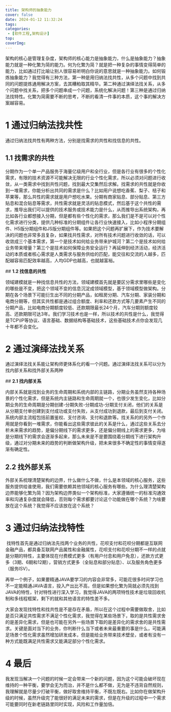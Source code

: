 ```yaml
---
title: 架构师的抽象能力
cover: false
date: 2024-01-12 11:32:24
tags:
categories:
 - [软件工程,架构设计]
top:
coverImg:
---
```

架构的核心是管理复杂度，架构师的核心能力是抽象能力，什么是抽象能力？抽象能力就是一种化繁为简的能力。何为化繁为简？就是把一种复杂的事情变得简单的能力，比如通过打比喻让别人很容易听明白你说的意思就是一种抽象能力。如何锻炼抽象能力？我觉得有三种方法，第一种是用归纳法找共性，从多个问题中找到共同的问题提炼通用解决方案，去其糟粕取其精华。第二种通过演绎法找关系，从多个问题中找关系，把多个问题串成一个问题，系统化解决问题！第三种是通过归纳法找特性。化繁为简需要不断的思考，不断的看清一件事的本质，这个事的解决方案越容易。

# 1 通过归纳法找共性

﻿通过归纳法找共性有两种方法，分别是找需求的共性和找信息的共性。

## ﻿**1.1 找需求的共性**

分期作为一个单一产品服务于海量亿级用户和全行业，但是各行业有很多的个性化需求，有限的技术资源不可能解决无限的行业个性化需求，所以必须对问题进行收敛，从一类需求中找到共性问题，找到最大交集然后求解。找需求的共性就是你收到一堆需求，你能分析出共同的需求是什么？比如用户说想吃香蕉、梨子、桔子和苹果等，那么共性的需求就是用户想吃水果。分期有商家贴息、部分贴息、第三方贴息和混合贴息等需求，共性需求就是灵活的贴息模式，然后基于这个共性的需求，推导出我们可以提供的技术服务或技术能力是什么，从而推导出系统架构，再比如各行业都想接入分期，但是都有些个性化的需求，那么我们是不是可以对个性化需求进行分类，提供几种标准的分期组件让各行业快速接入，比如小程序分期组件、H5版分期组件和JS版分期组件等。如果把这个问题再扩展下，作为技术要解决的问题也非常多且复杂，如果找共性需求，对所有技术问题进行收敛的话，可以收敛成三个基本需求，第一个是技术如何给业务带来护城河？第二个是技术如何给业务带来增量？第三个是技术如何保障业务安全运行？再延伸到经济活动，经济活动的本质或者核心需求是人类需求与服务供给的匹配，能交往和交流的人越多，匹配越容易匹配效率越高，人均GDP也越高，也就越富裕。

﻿## **1.2 找信息的共性**

领域建模就是一种找信息共性的方法，领域建模首先就是要区分需求里哪些是变化的哪些是不变，把这个领域不变的信息沉淀成领域模型，基于领域模型做架构。分期在各个场景下可能衍生出不同的分期产品，如租房分期、汽车分期、家装分期和电商分期等，但其实共性都是通过组合额度、利率和还款方式等几要素产生不同的分期产品，比如电商分期额度较低、还款期限最长24个月，汽车分期则额度较高、还款期限可达3年。我们学习技术也是一样，所以技术的共性是什么，我觉得是TCP\IP等协议、语言基础、数据结构等基础技术，这些基础技术点你会发现几十年都不会变化。


# 2 通过演绎法找关系

通过演绎法找关系能让架构师更体系化的看一个问题。通过演绎法找关系可以分为找内部关系和找外部关系两种

﻿## **2.1 找内部关系**

内部关系就是找到业务的生命周期和系统内部的主链路，分期业务虽然支持各种场景的个性化需求，但是系统内主链路和生命周期就一个，也很少发生变化，比如分期业务的生命周期是分期创建-分期失败-分期成功-分期支付关闭，他们的关系是从分期支付单创建到支付成功或支付失败，从支付成功到退款，最后到支付关闭。系统内部主流程包括前置鉴权、支付咨询、支付和退款等。找关系的的另外一个作用就是你看到一堆需求，你能看出这些需求彼此的关系是什么，通过这些关系去分析未来需求的趋势，是偏分期线下的需求更多，还是偏分期线上的需求更多，为啥是分期线下的需求会逐渐多起来，那么未来是不是要围绕着分期线下进行架构升级，通过对分期未来的趋势的判断做架构升级，把未来很多不确定性的事情变得逐渐有确定性。

## **2.2 找外部关系**
外部关系梳理清楚架构的边界，什么做什么不做，什么是本领域的核心服务，这些服务提供给谁使用，我们需要依赖其他领域的核心服务有哪些。为什么理清楚架构边界能够化繁为简？因为架构边界类似一个架构标准，大家遵循统一的标准沟通效率和沟通复杂度就会降低，否则每个需求都要讨论这个功能做在哪个系统？为啥要放在这个系统？我觉得不应该放在这个系统？

# 3 通过归纳法找特性
﻿
找特性首先是通过归纳法先找两个业务的共性，花呗支付和花呗分期都是互联网金融产品，都具备互联网产品属性和金融属性，花呗支付和花呗分期不一样的点就是分期的特性，主要体现在付费模式更多（有用户付息和用户免息），还款方式更多（3期、6期和12期），营销方式更多（全贴息和部分贴息）、以及服务角色更多（服务ISV）。

再举一个例子，如果要精通JAVA要学习的内容会非常多，可能花很多时间学习也不一定能精通JAVA语言，投入产出比不高，但是如果想化繁为简就必须先找到JAVA的特性，针对特性进行深入学习，我觉得JAVA的两项特性技术是垃圾回收机制和多线程框架，剩下的就和其他语言的特性差不多。

大家会发现找特性和找共性是不是存在矛盾，所以在这个过程中需要做取舍，比如是否只满足共性需求不满足个性化需求，我觉得在某些场景下，取的是共性需求舍的是差异化需求，但是也可能在另外一些场景下取的是差异化的需求舍的是共性需求。关键是面对当下的业务，你判断什么当下或者未来最重要的事是什么，可能满足场景个性化需求虽然增加研发成本，但是能给业务带来技术壁垒，或者有没有一种方式能既满足共性需求又能满足部分个性化需求。

# 4 最后

﻿我发现当解决一个问题的时候一定会带来一个新的问题，因为这个可能会破坏现在维持的一种平衡，要学会无为而治，并不是什么都不做，无为是不违背自然规则，我理解就是尽量少打破平衡，做好取舍维持平衡，不既左既右。比如你在做架构升级的时候，虽然升级完了能很好的满足未来的需求，但是在升级的过程中一个需求可能要同时在新老链路里同时实现，风险和工作量加倍。